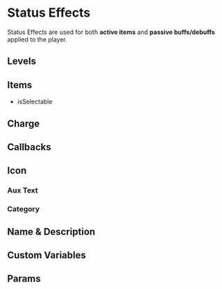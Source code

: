 # Status Effects

Status Effects are used for both **active items** and **passive buffs/debuffs** applied to the player.

## Levels

## Items

- isSelectable

## Charge

## Callbacks

## Icon

### Aux Text

### Category

## Name & Description

## Custom Variables

## Params